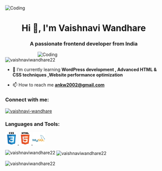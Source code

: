 <img align="center" alt="Coding" width="1000" src="https://miro.medium.com/v2/resize:fit:2000/1*-ntL3Dsvc-dJ5cLGRtSuEw.gif">
<h1 align="center">Hi 👋, I'm Vaishnavi Wandhare</h1>
<h3 align="center">A passionate frontend developer from India</h3>
<img align="right" alt="Coding" width="400" src="https://cdn.dribbble.com/users/2704414/screenshots/7466903/media/b08ab576316bd4582fef189f471cd9e5.gif">

<p align="left"> <img src="https://komarev.com/ghpvc/?username=vaishnaviwandhare22&label=Profile%20views&color=0e75b6&style=flat" alt="vaishnaviwandhare22" /> </p>

- 🌱 I’m currently learning **WordPress development , Advanced HTML & CSS techniques ,Website performance optimization**

- 📫 How to reach me **ankw2002@gmail.com**

<h3 align="left">Connect with me:</h3>
<p align="left">
<a href="https://linkedin.com/in/vaishnavi-wandhare" target="blank"><img align="center" src="https://raw.githubusercontent.com/rahuldkjain/github-profile-readme-generator/master/src/images/icons/Social/linked-in-alt.svg" alt="vaishnavi-wandhare" height="30" width="40" /></a>
</p>

<h3 align="left">Languages and Tools:</h3>
<p align="left"> <a href="https://www.w3schools.com/css/" target="_blank" rel="noreferrer"> <img src="https://raw.githubusercontent.com/devicons/devicon/master/icons/css3/css3-original-wordmark.svg" alt="css3" width="40" height="40"/> </a> <a href="https://www.w3.org/html/" target="_blank" rel="noreferrer"> <img src="https://raw.githubusercontent.com/devicons/devicon/master/icons/html5/html5-original-wordmark.svg" alt="html5" width="40" height="40"/> </a> <a href="https://www.mysql.com/" target="_blank" rel="noreferrer"> <img src="https://raw.githubusercontent.com/devicons/devicon/master/icons/mysql/mysql-original-wordmark.svg" alt="mysql" width="40" height="40"/> </a> </p>

<p><img align="left" src="https://github-readme-stats.vercel.app/api/top-langs?username=vaishnaviwandhare22&show_icons=true&locale=en&layout=compact" alt="vaishnaviwandhare22" /></p>

<p>&nbsp;<img align="center" src="https://github-readme-stats.vercel.app/api?username=vaishnaviwandhare22&show_icons=true&locale=en" alt="vaishnaviwandhare22" /></p>

<p><img align="center" src="https://github-readme-streak-stats.herokuapp.com/?user=vaishnaviwandhare22&" alt="vaishnaviwandhare22" /></p>

